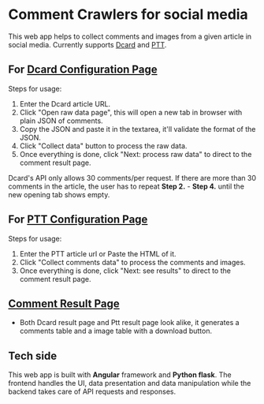 # Comment Crawlers for social media

This web app helps to collect comments and images from a given article in social media. Currently supports [Dcard](https://www.dcard.tw/f) and [PTT](https://term.ptt.cc/).

## For [Dcard Configuration Page](https://paste.pics/3331ce8f0187999e96986cc05408d88b)
Steps for usage:
1. Enter the Dcard article URL.
2. Click "Open raw data page", this will open a new tab in browser with plain JSON of comments.
3. Copy the JSON and paste it in the textarea, it'll validate the format of the JSON.
4. Click "Collect data" button to process the raw data.
5. Once everything is done, click "Next: process raw data" to direct to the comment result page.

Dcard's API only allows 30 comments/per request. If there are more than 30 comments in the article, the user has to repeat **Step 2.** - **Step 4.** until the new opening tab shows empty.

## For [PTT Configuration Page](https://paste.pics/ea073147ad409132884e19c95595a656)
Steps for usage:
1. Enter the PTT article url or Paste the HTML of it.
2. Click "Collect comments data" to process the comments and images.
3. Once everything is done, click "Next: see results" to direct to the comment result page.

## [Comment Result Page](https://paste.pics/e928adb60adf90785731e9da45e6e465)
- Both Dcard result page and Ptt result page look alike, it generates a comments table and a image table with a download button.

## Tech side
This web app is built with **Angular** framework and **Python flask**. The frontend handles the UI, data presentation and data manipulation while the backend takes care of API requests and responses. 
